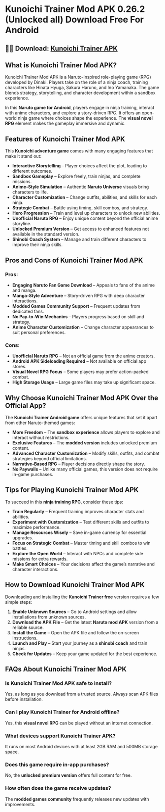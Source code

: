 # Kunoichi Trainer Mod APK 0.26.2 (Unlocked all) Download Free For Android

## 🔴🔴 Download: [Kunoichi Trainer APK](https://kunoichi-trainer.heyapks.com/)

## What is Kunoichi Trainer Mod APK?
Kunoichi Trainer Mod APK is a Naruto-inspired role-playing game (RPG) developed by Dinaki. Players take on the role of a ninja coach, training characters like Hinata Hyuga, Sakura Haruno, and Ino Yamanaka. The game blends strategy, storytelling, and character development within a sandbox experience.

In this **Naruto game for Android**, players engage in ninja training, interact with anime characters, and explore a story-driven RPG. It offers an open-world ninja game where choices shape the experience. The **visual novel RPG** element makes the gameplay immersive and dynamic.

## Features of Kunoichi Trainer Mod APK
This **Kunoichi adventure game** comes with many engaging features that make it stand out:

- **Interactive Storytelling** – Player choices affect the plot, leading to different outcomes.
- **Sandbox Gameplay** – Explore freely, train ninjas, and complete missions.
- **Anime-Style Simulation** – Authentic **Naruto Universe** visuals bring characters to life.
- **Character Customization** – Change outfits, abilities, and skills for each ninja.
- **Strategic Combat** – Battle using timing, skill combos, and strategy.
- **Hero Progression** – Train and level up characters to unlock new abilities.
- **Unofficial Naruto RPG** – Enjoy unique content beyond the official anime storyline.
- **Unlocked Premium Version** – Get access to enhanced features not available in the standard version.
- **Shinobi Coach System** – Manage and train different characters to improve their ninja skills.

## Pros and Cons of Kunoichi Trainer Mod APK
### Pros:
- **Engaging Naruto Fan Game Download** – Appeals to fans of the anime and manga.
- **Manga-Style Adventure** – Story-driven RPG with deep character interactions.
- **Modded Games Community Support** – Frequent updates from dedicated fans.
- **No Pay-to-Win Mechanics** – Players progress based on skill and strategy.
- **Anime Character Customization** – Change character appearances to suit personal preferences.

### Cons:
- **Unofficial Naruto RPG** – Not an official game from the anime creators.
- **Android APK Sideloading Required** – Not available on official app stores.
- **Visual Novel RPG Focus** – Some players may prefer action-packed combat.
- **High Storage Usage** – Large game files may take up significant space.

## Why Choose Kunoichi Trainer Mod APK Over the Official App?
The **Kunoichi Trainer Android game** offers unique features that set it apart from other Naruto-themed games:

- **More Freedom** – The **sandbox experience** allows players to explore and interact without restrictions.
- **Exclusive Features** – The **modded version** includes unlocked premium content.
- **Advanced Character Customization** – Modify skills, outfits, and combat strategies beyond official limitations.
- **Narrative-Based RPG** – Player decisions directly shape the story.
- **No Paywalls** – Unlike many official games, this version does not require in-game purchases.

## Tips for Playing Kunoichi Trainer Mod APK
To succeed in this **ninja training RPG**, consider these tips:

- **Train Regularly** – Frequent training improves character stats and abilities.
- **Experiment with Customization** – Test different skills and outfits to maximize performance.
- **Manage Resources Wisely** – Save in-game currency for essential upgrades.
- **Focus on Strategic Combat** – Master timing and skill combos to win battles.
- **Explore the Open World** – Interact with NPCs and complete side missions for extra rewards.
- **Make Smart Choices** – Your decisions affect the game’s narrative and character interactions.

## How to Download Kunoichi Trainer Mod APK
Downloading and installing the **Kunoichi Trainer free** version requires a few simple steps:

1. **Enable Unknown Sources** – Go to Android settings and allow installations from unknown sources.
2. **Download the APK File** – Get the latest **Naruto mod APK** version from a reliable source.
3. **Install the Game** – Open the APK file and follow the on-screen instructions.
4. **Launch and Play** – Start your journey as a **shinobi coach** and train ninjas.
5. **Check for Updates** – Keep your game updated for the best experience.

## FAQs About Kunoichi Trainer Mod APK
### Is Kunoichi Trainer Mod APK safe to install?
Yes, as long as you download from a trusted source. Always scan APK files before installation.

### Can I play Kunoichi Trainer for Android offline?
Yes, this **visual novel RPG** can be played without an internet connection.

### What devices support Kunoichi Trainer APK?
It runs on most Android devices with at least 2GB RAM and 500MB storage space.

### Does this game require in-app purchases?
No, the **unlocked premium version** offers full content for free.

### How often does the game receive updates?
The **modded games community** frequently releases new updates with improvements.